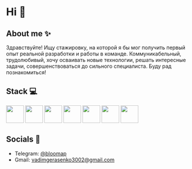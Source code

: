# Hi 👋

## About me ✨
Здравствуйте! Ищу стажировку, на которой я бы мог получить первый опыт реальной разработки и работы в команде. Коммуникабельный, трудолюбивый, хочу осваивать новые технологии, решать интересные задачи, совершенствоваться до сильного специалиста. Буду рад познакомиться!

## Stack 💻

<img src="https://cdn.jsdelivr.net/gh/devicons/devicon@latest/icons/html5/html5-original.svg" height="48" width="48"/>
<img src="https://cdn.jsdelivr.net/gh/devicons/devicon@latest/icons/css3/css3-original.svg" height="48" width="48"/>
<img src="https://cdn.jsdelivr.net/gh/devicons/devicon@latest/icons/sass/sass-original.svg" height="48" width="48"/>
<img src="https://cdn.jsdelivr.net/gh/devicons/devicon@latest/icons/javascript/javascript-original.svg" height="48" width="48"/>
<img src="https://cdn.jsdelivr.net/gh/devicons/devicon@latest/icons/webpack/webpack-original.svg" height="48" width="48"/>
<img src="https://cdn.jsdelivr.net/gh/devicons/devicon@latest/icons/npm/npm-original-wordmark.svg" height="48" width="48"/>
<img src="https://cdn.jsdelivr.net/gh/devicons/devicon@latest/icons/git/git-original.svg" height="48" width="48"/>

## Socials 📩
- Telegram: [@bloomap](https://t.me/bloomapd)
- Gmail: vadimgerasenko3002@gmail.com